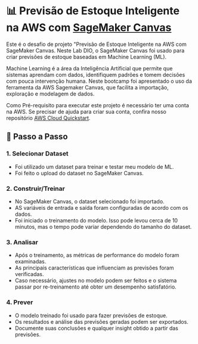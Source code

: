 # 📊 Previsão de Estoque Inteligente na AWS com [SageMaker Canvas](https://aws.amazon.com/pt/sagemaker/canvas/)

Este é o desafio de projeto "Previsão de Estoque Inteligente na AWS com SageMaker Canvas. Neste Lab DIO, o SageMaker Canvas foi usado para criar previsões de estoque baseadas em Machine Learning (ML).

Machine Learning é a área da Inteligência Artificial que permite que sistemas aprendam com dados, identifiquem padrões e tomem decisões com pouca intervenção humana.
Neste bootcamp foi apresentado o uso da ferramenta da AWS Sagemaker Canvas, que facilita a importação, exploração e modelagem de dados.

Como Pré-requisito para executar este projeto é necessário ter uma conta na AWS. Se precisar de ajuda para criar sua conta, confira nosso repositório [AWS Cloud Quickstart](https://github.com/digitalinnovationone/aws-cloud-quickstart).



## 🚀 Passo a Passo

### 1. Selecionar Dataset

-   Foi utilizado um dataset  para treinar e testar meu modelo de ML.
-   Foi feito o upload do dataset no SageMaker Canvas.

### 2. Construir/Treinar

-   No SageMaker Canvas, o dataset selecionado foi importado.
-   AS variáveis de entrada e saída  foram configuradas de acordo com os dados.
-   Foi iniciado o treinamento do modelo. Isso pode levou cerca de 10 minutos, mas o tempo pode variar dependendo do tamanho do dataset.

### 3. Analisar

-   Após o treinamento, as métricas de performance do modelo foram examinadas.
-   As principais características que influenciam as previsões foram verificadas.
-   Caso necessário, ajustes no modelo podem ser feitos e o sistema passar por re-treinamento até obter um desempenho satisfatório.

### 4. Prever

-   O modelo treinado foi usado para fazer previsões de estoque.
-   Os resultados e análise das previsões geradas podem ser exportados.
-   Documente suas conclusões e qualquer insight obtido a partir das previsões.


